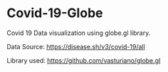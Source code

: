 # Covid-19-Globe

Covid 19 Data visualization using globe.gl library.


Data Source: https://disease.sh/v3/covid-19/all

Library used: https://github.com/vasturiano/globe.gl
